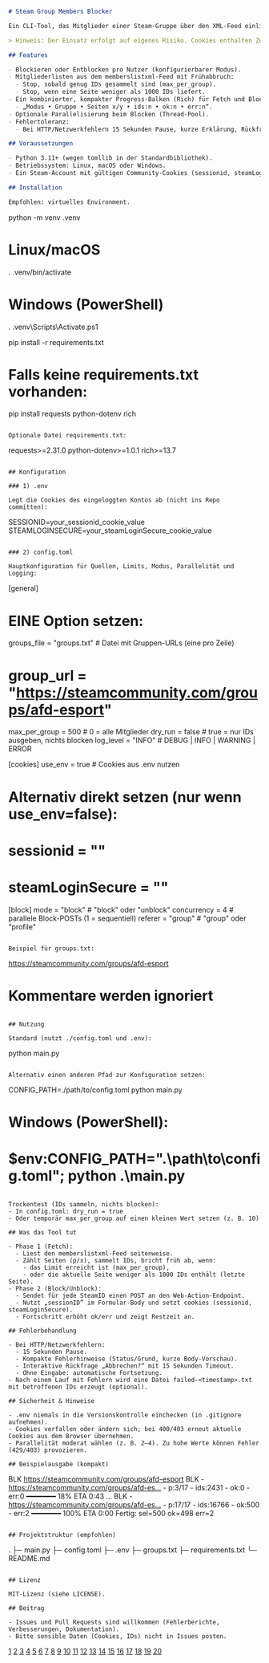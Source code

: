 ```markdown
# Steam Group Members Blocker

Ein CLI‑Tool, das Mitglieder einer Steam‑Gruppe über den XML‑Feed einliest und anschließend wahlweise blockiert oder wieder entblockt – mit .env‑Cookies, TOML‑Konfiguration, optionaler Parallelisierung und einer kompakten, einzeiligen Rich‑Progress‑Anzeige (Fetch + Block).

> Hinweis: Der Einsatz erfolgt auf eigenes Risiko. Cookies enthalten Zugangsdaten; sicher und vertraulich behandeln. Die Nutzung sollte den Bedingungen der jeweiligen Plattform entsprechen.

## Features

- Blockieren oder Entblocken pro Nutzer (konfigurierbarer Modus).
- Mitgliederlisten aus dem memberslistxml‑Feed mit Frühabbruch:
  - Stop, sobald genug IDs gesammelt sind (max_per_group).
  - Stop, wenn eine Seite weniger als 1000 IDs liefert.
- Ein kombinierter, kompakter Progress‑Balken (Rich) für Fetch und Block:
  - „Modus • Gruppe • Seiten x/y • ids:n • ok:n • err:n“.
- Optionale Parallelisierung beim Blocken (Thread‑Pool).
- Fehlertoleranz:
  - Bei HTTP/Netzwerkfehlern 15 Sekunden Pause, kurze Erklärung, Rückfrage zum Abbruch (Timeout 15 Sekunden – ohne Eingabe wird fortgesetzt).

## Voraussetzungen

- Python 3.11+ (wegen tomllib in der Standardbibliothek).
- Betriebssystem: Linux, macOS oder Windows.
- Ein Steam‑Account mit gültigen Community‑Cookies (sessionid, steamLoginSecure).

## Installation

Empfohlen: virtuelles Environment.

```
python -m venv .venv
# Linux/macOS
. .venv/bin/activate
# Windows (PowerShell)
. .venv\Scripts\Activate.ps1

pip install -r requirements.txt
# Falls keine requirements.txt vorhanden:
pip install requests python-dotenv rich
```

Optionale Datei requirements.txt:
```
requests>=2.31.0
python-dotenv>=1.0.1
rich>=13.7
```

## Konfiguration

### 1) .env

Legt die Cookies des eingeloggten Kontos ab (nicht ins Repo committen):

```
SESSIONID=your_sessionid_cookie_value
STEAMLOGINSECURE=your_steamLoginSecure_cookie_value
```

### 2) config.toml

Hauptkonfiguration für Quellen, Limits, Modus, Parallelität und Logging:

```
[general]
# EINE Option setzen:
groups_file = "groups.txt"                 # Datei mit Gruppen-URLs (eine pro Zeile)
# group_url = "https://steamcommunity.com/groups/afd-esport"

max_per_group = 500                        # 0 = alle Mitglieder
dry_run = false                            # true = nur IDs ausgeben, nichts blocken
log_level = "INFO"                         # DEBUG | INFO | WARNING | ERROR

[cookies]
use_env = true                             # Cookies aus .env nutzen
# Alternativ direkt setzen (nur wenn use_env=false):
# sessionid = ""
# steamLoginSecure = ""

[block]
mode = "block"                             # "block" oder "unblock"
concurrency = 4                            # parallele Block-POSTs (1 = sequentiell)
referer = "group"                          # "group" oder "profile"
```

Beispiel für groups.txt:
```
https://steamcommunity.com/groups/afd-esport
# Kommentare werden ignoriert
```

## Nutzung

Standard (nutzt ./config.toml und .env):

```
python main.py
```

Alternativ einen anderen Pfad zur Konfiguration setzen:

```
CONFIG_PATH=./path/to/config.toml python main.py
# Windows (PowerShell):
# $env:CONFIG_PATH=".\path\to\config.toml"; python .\main.py
```

Trockentest (IDs sammeln, nichts blocken):
- In config.toml: dry_run = true
- Oder temporär max_per_group auf einen kleinen Wert setzen (z. B. 10)

## Was das Tool tut

- Phase 1 (Fetch):
  - Liest den memberslistxml‑Feed seitenweise.
  - Zählt Seiten (p/x), sammelt IDs, bricht früh ab, wenn:
    - das Limit erreicht ist (max_per_group),
    - oder die aktuelle Seite weniger als 1000 IDs enthält (letzte Seite).
- Phase 2 (Block/Unblock):
  - Sendet für jede SteamID einen POST an den Web‑Action‑Endpoint.
  - Nutzt „sessionID“ im Formular‑Body und setzt cookies (sessionid, steamLoginSecure).
  - Fortschritt erhöht ok/err und zeigt Restzeit an.

## Fehlerbehandlung

- Bei HTTP/Netzwerkfehlern:
  - 15 Sekunden Pause.
  - Kompakte Fehlerhinweise (Status/Grund, kurze Body‑Vorschau).
  - Interaktive Rückfrage „Abbrechen?“ mit 15 Sekunden Timeout.
  - Ohne Eingabe: automatische Fortsetzung.
- Nach einem Lauf mit Fehlern wird eine Datei failed-<timestamp>.txt mit betroffenen IDs erzeugt (optional).

## Sicherheit & Hinweise

- .env niemals in die Versionskontrolle einchecken (in .gitignore aufnehmen).
- Cookies verfallen oder ändern sich; bei 400/403 erneut aktuelle Cookies aus dem Browser übernehmen.
- Parallelität moderat wählen (z. B. 2–4). Zu hohe Werte können Fehler (429/403) provozieren.

## Beispielausgabe (kompakt)

```
BLK https://steamcommunity.com/groups/afd-esport
BLK -  https://steamcommunity.com/groups/afd-es… -  p:3/17 -  ids:2431 -  ok:0 -  err:0  ━━━━━━━ 18%  ETA 0:43
…
BLK -  https://steamcommunity.com/groups/afd-es… -  p:17/17 -  ids:16766 -  ok:500 -  err:2 ━━━━━━━ 100%  ETA 0:00
Fertig: sel=500 ok=498 err=2
```

## Projektstruktur (empfohlen)

```
.
├─ main.py
├─ config.toml
├─ .env
├─ groups.txt
├─ requirements.txt
└─ README.md
```

## Lizenz

MIT‑Lizenz (siehe LICENSE).

## Beitrag

- Issues und Pull Requests sind willkommen (Fehlerberichte, Verbesserungen, Dokumentation).
- Bitte sensible Daten (Cookies, IDs) nicht in Issues posten.

```

[1](https://github.com/othneildrew/Best-README-Template)
[2](https://realpython.com/readme-python-project/)
[3](https://git.ifas.rwth-aachen.de/templates/ifas-python-template/-/blob/master/README.md)
[4](https://github.com/lincc-frameworks/python-project-template)
[5](https://dev.to/sumonta056/github-readme-template-for-personal-projects-3lka)
[6](https://github.com/alan-turing-institute/python-project-template)
[7](https://github.com/catiaspsilva/README-template)
[8](https://www.youtube.com/watch?v=12trn2NKw5I)
[9](https://www.makeareadme.com)
[10](https://github.com/saezlab/python-project)
[11](https://iopscience.iop.org/article/10.3847/2515-5172/ad4da1)
[12](https://arxiv.org/abs/2503.04921)
[13](http://thesai.org/Publications/ViewPaper?Volume=15&Issue=11&Code=ijacsa&SerialNo=110)
[14](https://ieeexplore.ieee.org/document/10633301/)
[15](http://ksiresearch.org/seke/seke21paper/paper162.pdf)
[16](https://jds-online.org/doi/10.6339/22-JDS1059)
[17](https://www.semanticscholar.org/paper/c23c5014583b7fcb96db7abd17e3ab0b39f55b58)
[18](https://academic.oup.com/nar/article/50/W1/W753/6582172)
[19](http://biorxiv.org/lookup/doi/10.1101/789842)
[20](https://ieeexplore.ieee.org/document/10931854/)
